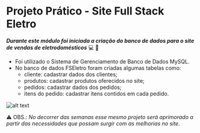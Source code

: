 # Projeto Prático - Site Full Stack Eletro

 
**_Durante este módulo foi iniciada a criação do banco de dados para o site de vendas de eletrodomésticos_** :computer: :rocket:


- Foi utilizado o Sistema de Gerenciamento de Banco de Dados MySQL.
- No banco de dados FSEletro foram criadas algumas tabelas como:
	- cliente: cadastrar dados dos clientes;
	- produtos: cadastrar produtos oferecidos no site;
	- pedidos: cadastrar dados dos pedidos;
	- itens do pedido: cadastrar itens contidos em cada pedido.

![alt text](https://github.com/nathaliadv/RecodePro/blob/master/4%20-%20aulas_Banco_de_Dados/Database%20_diagram.png)

:warning: OBS.: _No decorrer das semanas esse mesmo projeto será aprimorado a partir das necessidades que possam surgir com as melhorias no site._
